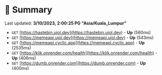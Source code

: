 # 📖 Summary
Last updated: **3/10/2023, 2:00:25 PG "Asia/Kuala_Lumpur"**

- `GET` [https://hastebin.ujol.dev](https://hastebin.ujol.dev) - **Up** (560ms)
- `GET` [https://memeapi.ujol.dev](https://memeapi.ujol.dev) - **Up** (543ms)
- `GET` [https://memeapi.cyclic.app](https://memeapi.cyclic.app) - **Up** (2535ms)
- `GET` [https://klik.onrender.com/health](https://klik.onrender.com/health) - **Up** (406ms)
- `GET` [https://dumb.onrender.com](https://dumb.onrender.com) - **Up** (400ms)

